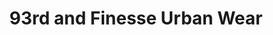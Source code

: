 ---
title: "93rd and Finesse Urban Wear"
url: /loudon/93rd-and-finesse-urban-wear/
shop: clothes
---
